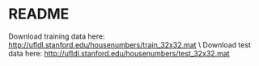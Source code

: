 # README
Download training data here: http://ufldl.stanford.edu/housenumbers/train_32x32.mat \\
Download test data here: http://ufldl.stanford.edu/housenumbers/test_32x32.mat
